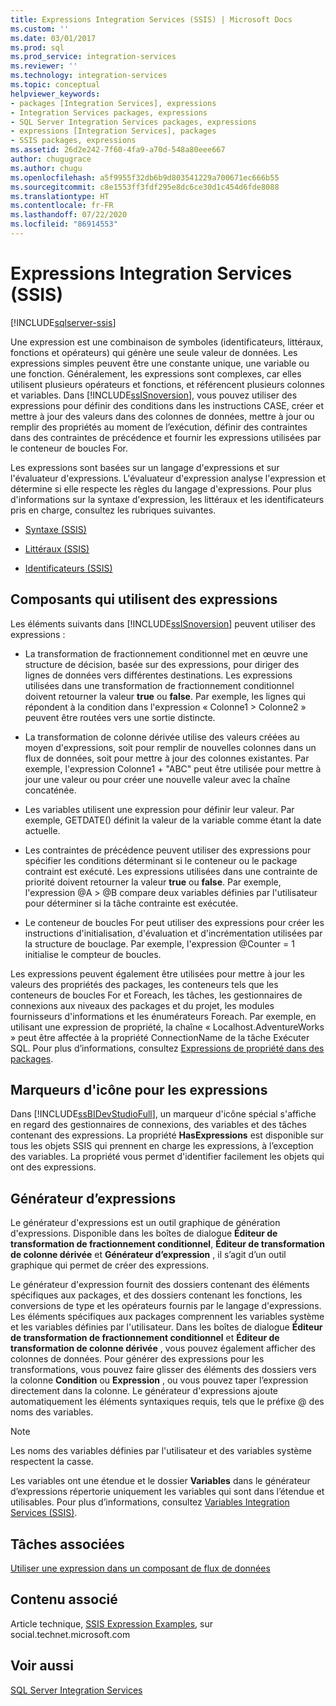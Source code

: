 ```yaml
---
title: Expressions Integration Services (SSIS) | Microsoft Docs
ms.custom: ''
ms.date: 03/01/2017
ms.prod: sql
ms.prod_service: integration-services
ms.reviewer: ''
ms.technology: integration-services
ms.topic: conceptual
helpviewer_keywords:
- packages [Integration Services], expressions
- Integration Services packages, expressions
- SQL Server Integration Services packages, expressions
- expressions [Integration Services], packages
- SSIS packages, expressions
ms.assetid: 26d2e242-7f60-4fa9-a70d-548a80eee667
author: chugugrace
ms.author: chugu
ms.openlocfilehash: a5f9955f32db6b9d803541229a700671ec666b55
ms.sourcegitcommit: c8e1553ff3fdf295e8dc6ce30d1c454d6fde8088
ms.translationtype: HT
ms.contentlocale: fr-FR
ms.lasthandoff: 07/22/2020
ms.locfileid: "86914553"
---
```

# <a name="integration-services-ssis-expressions"></a>Expressions Integration Services (SSIS)

[!INCLUDE[sqlserver-ssis](../../includes/applies-to-version/sqlserver-ssis.md)]


  Une expression est une combinaison de symboles (identificateurs, littéraux, fonctions et opérateurs) qui génère une seule valeur de données. Les expressions simples peuvent être une constante unique, une variable ou une fonction. Généralement, les expressions sont complexes, car elles utilisent plusieurs opérateurs et fonctions, et référencent plusieurs colonnes et variables. Dans [!INCLUDE[ssISnoversion](../../includes/ssisnoversion-md.md)], vous pouvez utiliser des expressions pour définir des conditions dans les instructions CASE, créer et mettre à jour des valeurs dans des colonnes de données, mettre à jour ou remplir des propriétés au moment de l’exécution, définir des contraintes dans des contraintes de précédence et fournir les expressions utilisées par le conteneur de boucles For.  
  
 Les expressions sont basées sur un langage d'expressions et sur l'évaluateur d'expressions. L'évaluateur d'expression analyse l'expression et détermine si elle respecte les règles du langage d'expressions. Pour plus d'informations sur la syntaxe d'expression, les littéraux et les identificateurs pris en charge, consultez les rubriques suivantes.  
  
-   [Syntaxe &#40;SSIS&#41;](../../integration-services/expressions/syntax-ssis.md)  
  
-   [Littéraux &#40;SSIS&#41;](../../integration-services/expressions/numeric-string-and-boolean-literals.md)  
  
-   [Identificateurs &#40;SSIS&#41;](../../integration-services/expressions/identifiers-ssis.md)  
  
## <a name="components-that-use-expressions"></a>Composants qui utilisent des expressions  
 Les éléments suivants dans [!INCLUDE[ssISnoversion](../../includes/ssisnoversion-md.md)] peuvent utiliser des expressions :  
  
-   La transformation de fractionnement conditionnel met en œuvre une structure de décision, basée sur des expressions, pour diriger des lignes de données vers différentes destinations. Les expressions utilisées dans une transformation de fractionnement conditionnel doivent retourner la valeur **true** ou **false**. Par exemple, les lignes qui répondent à la condition dans l'expression « Colonne1 > Colonne2 » peuvent être routées vers une sortie distincte.  
  
-   La transformation de colonne dérivée utilise des valeurs créées au moyen d'expressions, soit pour remplir de nouvelles colonnes dans un flux de données, soit pour mettre à jour des colonnes existantes. Par exemple, l'expression Colonne1 + "ABC" peut être utilisée pour mettre à jour une valeur ou pour créer une nouvelle valeur avec la chaîne concaténée.  
  
-   Les variables utilisent une expression pour définir leur valeur. Par exemple, GETDATE() définit la valeur de la variable comme étant la date actuelle.  
  
-   Les contraintes de précédence peuvent utiliser des expressions pour spécifier les conditions déterminant si le conteneur ou le package contraint est exécuté. Les expressions utilisées dans une contrainte de priorité doivent retourner la valeur **true** ou **false**. Par exemple, l'expression \@A > \@B compare deux variables définies par l'utilisateur pour déterminer si la tâche contrainte est exécutée.  
  
-   Le conteneur de boucles For peut utiliser des expressions pour créer les instructions d'initialisation, d'évaluation et d'incrémentation utilisées par la structure de bouclage. Par exemple, l'expression \@Counter = 1 initialise le compteur de boucles.  
  
 Les expressions peuvent également être utilisées pour mettre à jour les valeurs des propriétés des packages, les conteneurs tels que les conteneurs de boucles For et Foreach, les tâches, les gestionnaires de connexions aux niveaux des packages et du projet, les modules fournisseurs d'informations et les énumérateurs Foreach. Par exemple, en utilisant une expression de propriété, la chaîne « Localhost.AdventureWorks » peut être affectée à la propriété ConnectionName de la tâche Exécuter SQL. Pour plus d’informations, consultez [Expressions de propriété dans des packages](../../integration-services/expressions/use-property-expressions-in-packages.md).  
  
## <a name="icon-markers-for-expressions"></a>Marqueurs d'icône pour les expressions  
 Dans [!INCLUDE[ssBIDevStudioFull](../../includes/ssbidevstudiofull-md.md)], un marqueur d'icône spécial s'affiche en regard des gestionnaires de connexions, des variables et des tâches contenant des expressions. La propriété **HasExpressions** est disponible sur tous les objets SSIS qui prennent en charge les expressions, à l’exception des variables. La propriété vous permet d'identifier facilement les objets qui ont des expressions.  
  
## <a name="expression-builder"></a>Générateur d’expressions  
 Le générateur d'expressions est un outil graphique de génération d'expressions. Disponible dans les boîtes de dialogue **Éditeur de transformation de fractionnement conditionnel**, **Éditeur de transformation de colonne dérivée** et **Générateur d’expression** , il s’agit d’un outil graphique qui permet de créer des expressions.  
  
 Le générateur d'expression fournit des dossiers contenant des éléments spécifiques aux packages, et des dossiers contenant les fonctions, les conversions de type et les opérateurs fournis par le langage d'expressions. Les éléments spécifiques aux packages comprennent les variables système et les variables définies par l'utilisateur. Dans les boîtes de dialogue **Éditeur de transformation de fractionnement conditionnel** et **Éditeur de transformation de colonne dérivée** , vous pouvez également afficher des colonnes de données. Pour générer des expressions pour les transformations, vous pouvez faire glisser des éléments des dossiers vers la colonne **Condition** ou **Expression** , ou vous pouvez taper l’expression directement dans la colonne. Le générateur d'expressions ajoute automatiquement les éléments syntaxiques requis, tels que le préfixe \@ des noms des variables.  
  
> [!NOTE]  
>  Les noms des variables définies par l'utilisateur et des variables système respectent la casse.  
  
 Les variables ont une étendue et le dossier **Variables** dans le générateur d’expressions répertorie uniquement les variables qui sont dans l’étendue et utilisables. Pour plus d’informations, consultez [Variables Integration Services &#40;SSIS&#41;](../../integration-services/integration-services-ssis-variables.md).  
  
## <a name="related-tasks"></a>Tâches associées  
 [Utiliser une expression dans un composant de flux de données](https://msdn.microsoft.com/library/9181b998-d24a-41fb-bb3c-14eee34f910d)  
  
## <a name="related-content"></a>Contenu associé  
 Article technique, [SSIS Expression Examples](https://go.microsoft.com/fwlink/?LinkId=220761), sur social.technet.microsoft.com  
  
## <a name="see-also"></a>Voir aussi  
 [SQL Server Integration Services](../../integration-services/sql-server-integration-services.md)  
  
  
